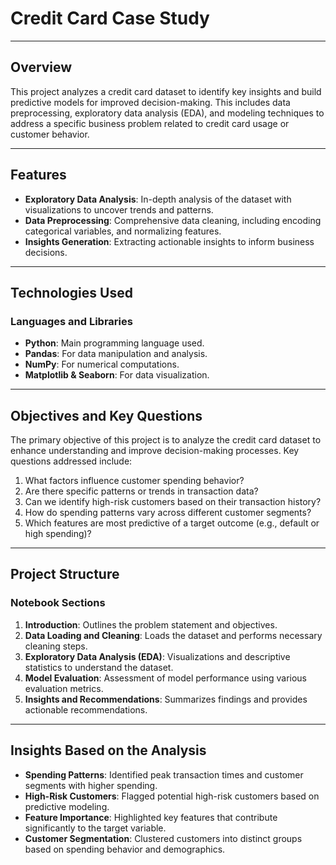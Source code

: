 # Credit Card Case Study
---

## Overview
This project analyzes a credit card dataset to identify key insights and build predictive models for improved decision-making. This includes data preprocessing, exploratory data analysis (EDA), and modeling techniques to address a specific business problem related to credit card usage or customer behavior.

---

## Features
- **Exploratory Data Analysis**: In-depth analysis of the dataset with visualizations to uncover trends and patterns.
- **Data Preprocessing**: Comprehensive data cleaning, including encoding categorical variables, and normalizing features.
- **Insights Generation**: Extracting actionable insights to inform business decisions.

---

## Technologies Used
### **Languages and Libraries**
- **Python**: Main programming language used.
- **Pandas**: For data manipulation and analysis.
- **NumPy**: For numerical computations.
- **Matplotlib & Seaborn**: For data visualization.

---

## Objectives and Key Questions
The primary objective of this project is to analyze the credit card dataset to enhance understanding and improve decision-making processes. Key questions addressed include:

1. What factors influence customer spending behavior?
2. Are there specific patterns or trends in transaction data?
3. Can we identify high-risk customers based on their transaction history?
4. How do spending patterns vary across different customer segments?
5. Which features are most predictive of a target outcome (e.g., default or high spending)?

---

## Project Structure
### **Notebook Sections**
1. **Introduction**: Outlines the problem statement and objectives.
2. **Data Loading and Cleaning**: Loads the dataset and performs necessary cleaning steps.
3. **Exploratory Data Analysis (EDA)**: Visualizations and descriptive statistics to understand the dataset.
4. **Model Evaluation**: Assessment of model performance using various evaluation metrics.
5. **Insights and Recommendations**: Summarizes findings and provides actionable recommendations.

---

## Insights Based on the Analysis
- **Spending Patterns**: Identified peak transaction times and customer segments with higher spending.
- **High-Risk Customers**: Flagged potential high-risk customers based on predictive modeling.
- **Feature Importance**: Highlighted key features that contribute significantly to the target variable.
- **Customer Segmentation**: Clustered customers into distinct groups based on spending behavior and demographics.
